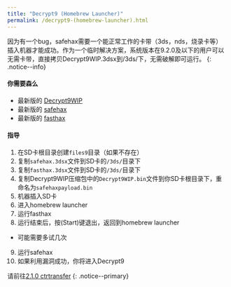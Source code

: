```yaml
---
title: "Decrypt9 (Homebrew Launcher)"
permalink: /decrypt9-(homebrew-launcher).html
---
```


因为有一个bug，safehax需要一个能正常工作的卡带（3ds，nds，烧录卡等）插入机器才能成功。作为一个临时解决方案，系统版本在9.2.0及以下的用户可以无需卡带，直接拷贝Decrypt9WIP.3dsx到/3ds/下，无需破解即可运行。
{: .notice--info}

#### 你需要森么

* 最新版的 [Decrypt9WIP](https://github.com/d0k3/Decrypt9WIP/releases/)
* 最新版的 [safehax](https://github.com/TiniVi/safehax/releases/latest)
* 最新版的 [fasthax](https://github.com/nedwill/fasthax/releases/latest)

#### 指导

1. 在SD卡根目录创建`files9`目录（如果不存在）
2. 复制`safehax.3dsx`文件到SD卡的`/3ds/`目录下
3. 复制`fasthax.3dsx`文件到SD卡的`/3ds/`目录下
3. 复制Decrypt9WIP压缩包中的`Decrypt9WIP.bin`文件到你SD卡根目录下，重命名为`safehaxpayload.bin`
4. 机器插入SD卡
5. 进入homebrew launcher
7. 运行fasthax
8. 运行结束后，按(Start)键退出，返回到homebrew launcher
  + 可能需要多试几次
9. 运行safehax
10. 如果利用漏洞成功，你将进入Decrypt9

请前往[2.1.0 ctrtransfer](2.1.0-ctrtransfer.html) 
{: .notice--primary}
